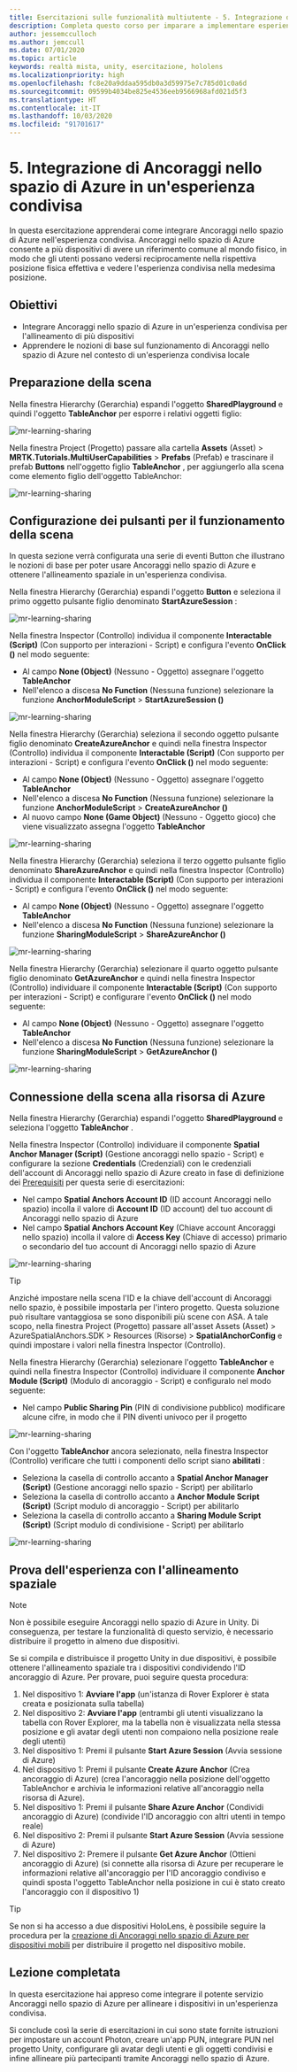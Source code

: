 ```yaml
---
title: Esercitazioni sulle funzionalità multiutente - 5. Integrazione di Ancoraggi nello spazio di Azure in un'esperienza condivisa
description: Completa questo corso per imparare a implementare esperienze condivise multiutente all'interno di un'applicazione HoloLens 2.
author: jessemcculloch
ms.author: jemccull
ms.date: 07/01/2020
ms.topic: article
keywords: realtà mista, unity, esercitazione, hololens
ms.localizationpriority: high
ms.openlocfilehash: fc8e20a9ddaa595db0a3d59975e7c785d01c0a6d
ms.sourcegitcommit: 09599b4034be825e4536eeb9566968afd021d5f3
ms.translationtype: HT
ms.contentlocale: it-IT
ms.lasthandoff: 10/03/2020
ms.locfileid: "91701617"
---
```

# <a name="5-integrating-azure-spatial-anchors-into-a-shared-experience"></a>5. Integrazione di Ancoraggi nello spazio di Azure in un'esperienza condivisa

In questa esercitazione apprenderai come integrare Ancoraggi nello spazio di Azure nell'esperienza condivisa. Ancoraggi nello spazio di Azure consente a più dispositivi di avere un riferimento comune al mondo fisico, in modo che gli utenti possano vedersi reciprocamente nella rispettiva posizione fisica effettiva e vedere l'esperienza condivisa nella medesima posizione.

## <a name="objectives"></a>Obiettivi

* Integrare Ancoraggi nello spazio di Azure in un'esperienza condivisa per l'allineamento di più dispositivi
* Apprendere le nozioni di base sul funzionamento di Ancoraggi nello spazio di Azure nel contesto di un'esperienza condivisa locale

## <a name="preparing-the-scene"></a>Preparazione della scena

Nella finestra Hierarchy (Gerarchia) espandi l'oggetto **SharedPlayground** e quindi l'oggetto **TableAnchor** per esporre i relativi oggetti figlio:

![mr-learning-sharing](images/mr-learning-sharing/sharing-05-section1-step1-1.png)

Nella finestra Project (Progetto) passare alla cartella **Assets** (Asset)  > **MRTK.Tutorials.MultiUserCapabilities** > **Prefabs** (Prefab) e trascinare il prefab **Buttons** nell'oggetto figlio **TableAnchor** , per aggiungerlo alla scena come elemento figlio dell'oggetto TableAnchor:

![mr-learning-sharing](images/mr-learning-sharing/sharing-05-section1-step1-2.png)

## <a name="configuring-the-buttons-to-operate-the-scene"></a>Configurazione dei pulsanti per il funzionamento della scena

In questa sezione verrà configurata una serie di eventi Button che illustrano le nozioni di base per poter usare Ancoraggi nello spazio di Azure e ottenere l'allineamento spaziale in un'esperienza condivisa.

Nella finestra Hierarchy (Gerarchia) espandi l'oggetto **Button** e seleziona il primo oggetto pulsante figlio denominato **StartAzureSession** :

![mr-learning-sharing](images/mr-learning-sharing/sharing-05-section2-step1-1.png)

Nella finestra Inspector (Controllo) individua il componente **Interactable (Script)** (Con supporto per interazioni - Script) e configura l'evento **OnClick ()** nel modo seguente:

* Al campo **None (Object)** (Nessuno - Oggetto) assegnare l'oggetto **TableAnchor**
* Nell'elenco a discesa **No Function** (Nessuna funzione) selezionare la funzione **AnchorModuleScript** > **StartAzureSession ()**

![mr-learning-sharing](images/mr-learning-sharing/sharing-05-section2-step1-2.png)

Nella finestra Hierarchy (Gerarchia) seleziona il secondo oggetto pulsante figlio denominato **CreateAzureAnchor** e quindi nella finestra Inspector (Controllo) individua il componente **Interactable (Script)** (Con supporto per interazioni - Script) e configura l'evento **OnClick ()** nel modo seguente:

* Al campo **None (Object)** (Nessuno - Oggetto) assegnare l'oggetto **TableAnchor**
* Nell'elenco a discesa **No Function** (Nessuna funzione) selezionare la funzione **AnchorModuleScript** > **CreateAzureAnchor ()**
* Al nuovo campo **None (Game Object)** (Nessuno - Oggetto gioco) che viene visualizzato assegna l'oggetto **TableAnchor**

![mr-learning-sharing](images/mr-learning-sharing/sharing-05-section2-step1-3.png)

Nella finestra Hierarchy (Gerarchia) seleziona il terzo oggetto pulsante figlio denominato **ShareAzureAnchor** e quindi nella finestra Inspector (Controllo) individua il componente **Interactable (Script)** (Con supporto per interazioni - Script) e configura l'evento **OnClick ()** nel modo seguente:

* Al campo **None (Object)** (Nessuno - Oggetto) assegnare l'oggetto **TableAnchor**
* Nell'elenco a discesa **No Function** (Nessuna funzione) selezionare la funzione **SharingModuleScript** > **ShareAzureAnchor ()**

![mr-learning-sharing](images/mr-learning-sharing/sharing-05-section2-step1-4.png)

Nella finestra Hierarchy (Gerarchia) selezionare il quarto oggetto pulsante figlio denominato **GetAzureAnchor** e quindi nella finestra Inspector (Controllo) individuare il componente **Interactable (Script)** (Con supporto per interazioni - Script) e configurare l'evento **OnClick ()** nel modo seguente:

* Al campo **None (Object)** (Nessuno - Oggetto) assegnare l'oggetto **TableAnchor**
* Nell'elenco a discesa **No Function** (Nessuna funzione) selezionare la funzione **SharingModuleScript** > **GetAzureAnchor ()**

![mr-learning-sharing](images/mr-learning-sharing/sharing-05-section2-step1-5.png)

## <a name="connecting-the-scene-to-the-azure-resource"></a>Connessione della scena alla risorsa di Azure

Nella finestra Hierarchy (Gerarchia) espandi l'oggetto **SharedPlayground** e seleziona l'oggetto **TableAnchor** .

Nella finestra Inspector (Controllo) individuare il componente **Spatial Anchor Manager (Script)** (Gestione ancoraggi nello spazio - Script) e configurare la sezione **Credentials** (Credenziali) con le credenziali dell'account di Ancoraggi nello spazio di Azure creato in fase di definizione dei [Prerequisiti](mr-learning-sharing-01.md#prerequisites) per questa serie di esercitazioni:

* Nel campo **Spatial Anchors Account ID** (ID account Ancoraggi nello spazio) incolla il valore di **Account ID** (ID account) del tuo account di Ancoraggi nello spazio di Azure
* Nel campo **Spatial Anchors Account Key** (Chiave account Ancoraggi nello spazio) incolla il valore di **Access Key** (Chiave di accesso) primario o secondario del tuo account di Ancoraggi nello spazio di Azure

![mr-learning-sharing](images/mr-learning-sharing/sharing-05-section3-step1-1.png)

> [!TIP]
> Anziché impostare nella scena l'ID e la chiave dell'account di Ancoraggi nello spazio, è possibile impostarla per l'intero progetto. Questa soluzione può risultare vantaggiosa se sono disponibili più scene con ASA. A tale scopo, nella finestra Project (Progetto) passare all'asset Assets (Asset) > AzureSpatialAnchors.SDK > Resources (Risorse) > **SpatialAnchorConfig** e quindi impostare i valori nella finestra Inspector (Controllo).

Nella finestra Hierarchy (Gerarchia) selezionare l'oggetto **TableAnchor** e quindi nella finestra Inspector (Controllo) individuare il componente **Anchor Module (Script)** (Modulo di ancoraggio - Script) e configuralo nel modo seguente:

* Nel campo **Public Sharing Pin** (PIN di condivisione pubblico) modificare alcune cifre, in modo che il PIN diventi univoco per il progetto

![mr-learning-sharing](images/mr-learning-sharing/sharing-05-section3-step1-2.png)

Con l'oggetto **TableAnchor** ancora selezionato, nella finestra Inspector (Controllo) verificare che tutti i componenti dello script siano **abilitati** :

* Seleziona la casella di controllo accanto a **Spatial Anchor Manager (Script)** (Gestione ancoraggi nello spazio - Script) per abilitarlo
* Seleziona la casella di controllo accanto a **Anchor Module Script (Script)** (Script modulo di ancoraggio - Script) per abilitarlo
* Seleziona la casella di controllo accanto a **Sharing Module Script (Script)** (Script modulo di condivisione - Script) per abilitarlo

![mr-learning-sharing](images/mr-learning-sharing/sharing-05-section3-step1-3.png)

## <a name="trying-the-experience-with-spatial-alignment"></a>Prova dell'esperienza con l'allineamento spaziale

> [!NOTE]
> Non è possibile eseguire Ancoraggi nello spazio di Azure in Unity. Di conseguenza, per testare la funzionalità di questo servizio, è necessario distribuire il progetto in almeno due dispositivi.

Se si compila e distribuisce il progetto Unity in due dispositivi, è possibile ottenere l'allineamento spaziale tra i dispositivi condividendo l'ID ancoraggio di Azure. Per provare, puoi seguire questa procedura:

1. Nel dispositivo 1: **Avviare l'app** (un'istanza di Rover Explorer è stata creata e posizionata sulla tabella)
2. Nel dispositivo 2: **Avviare l'app** (entrambi gli utenti visualizzano la tabella con Rover Explorer, ma la tabella non è visualizzata nella stessa posizione e gli avatar degli utenti non compaiono nella posizione reale degli utenti)
3. Nel dispositivo 1: Premi il pulsante **Start Azure Session** (Avvia sessione di Azure)
4. Nel dispositivo 1: Premi il pulsante **Create Azure Anchor** (Crea ancoraggio di Azure) (crea l'ancoraggio nella posizione dell'oggetto TableAnchor e archivia le informazioni relative all'ancoraggio nella risorsa di Azure).
5. Nel dispositivo 1: Premi il pulsante **Share Azure Anchor** (Condividi ancoraggio di Azure) (condivide l'ID ancoraggio con altri utenti in tempo reale)
6. Nel dispositivo 2: Premi il pulsante **Start Azure Session** (Avvia sessione di Azure)
7. Nel dispositivo 2: Premere il pulsante **Get Azure Anchor** (Ottieni ancoraggio di Azure) (si connette alla risorsa di Azure per recuperare le informazioni relative all'ancoraggio per l'ID ancoraggio condiviso e quindi sposta l'oggetto TableAnchor nella posizione in cui è stato creato l'ancoraggio con il dispositivo 1)

> [!TIP]
> Se non si ha accesso a due dispositivi HoloLens, è possibile seguire la procedura per la [creazione di Ancoraggi nello spazio di Azure per dispositivi mobili](mr-learning-asa-05.md) per distribuire il progetto nel dispositivo mobile.

## <a name="congratulations"></a>Lezione completata

In questa esercitazione hai appreso come integrare il potente servizio Ancoraggi nello spazio di Azure per allineare i dispositivi in un'esperienza condivisa.

Si conclude così la serie di esercitazioni in cui sono state fornite istruzioni per impostare un account Photon, creare un'app PUN, integrare PUN nel progetto Unity, configurare gli avatar degli utenti e gli oggetti condivisi e infine allineare più partecipanti tramite Ancoraggi nello spazio di Azure.
